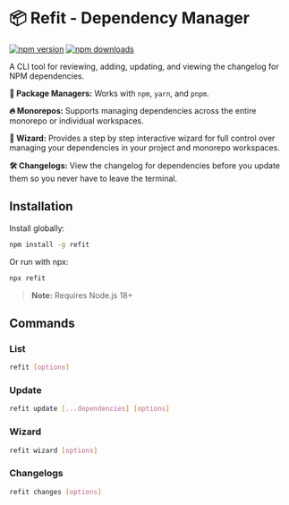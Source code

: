 # 📦 Refit - Dependency Manager

[![npm version](https://img.shields.io/npm/v/refit.svg)](https://www.npmjs.com/package/refit)
[![npm downloads](https://img.shields.io/npm/dm/refit.svg)](https://www.npmjs.com/package/refit)

A CLI tool for reviewing, adding, updating, and viewing the changelog for NPM dependencies.

**🚀 Package Managers:** Works with `npm`, `yarn`, and `pnpm`.

**🔥 Monorepos:** Supports managing dependencies across the entire monorepo or individual workspaces.

**🧙 Wizard:** Provides a step by step interactive wizard for full control over managing your dependencies in your project and monorepo workspaces.

**🛠️ Changelogs:** View the changelog for dependencies before you update them so you never have to leave the terminal.

## Installation

Install globally:

```bash
npm install -g refit
```

Or run with npx:

```bash
npx refit
```

> **Note:** Requires Node.js 18+

## Commands

### List

```bash
refit [options]

```

### Update

```bash
refit update [...dependencies] [options]

```

### Wizard

```bash
refit wizard [options]

```

### Changelogs

```bash
refit changes [options]

```



<!-- 
# 📦 Refit - Dependency Management

[![npm](https://img.shields.io/npm/v/refit.svg)](https://www.npmjs.com/package/refit)
[![npm](https://img.shields.io/npm/dt/refit.svg)](https://www.npmjs.com/package/refit)
![GitHub](https://img.shields.io/github/license/bradennapier/refit.svg)

A dependency management tool for managing, adding, updating, and viewing the changelogs for dependencies in your Node.js project.

**🛠️ Package Managers**: Works with `npm`, `yarn`, and `pnpm`.

**🚀 Monorepo Support**: Manage all the dependencies in your monorepo with ease.

**🔥 Interactive**: Interactively bulk update dependencies or manage them individually in detail.

**📜 Changelogs**: View changelogs for dependencies, even during interactive mode, so you never have to leave your terminal making dependency updates more efficient.

## Install

```bash
npm install -g refit
```

Or run with npx:

```bash
npx refit
```

> Requires Node.js 18+

## Features

### List Dependencies

```bash
refit [options]

# or
refit ls [options]
```

| option               | default | type    | description                                                      |
| -------------------- | ------- | ------- | ---------------------------------------------------------------- |
| --all, -a            | false   | boolean | show all dependencies including up to date ones                  |
| --deprecated         | false   | boolean | allow updating to deprecated versions                            |
| --depTypes, -d       |         | array   | filter by dependency type (choices: `dev`, `prod`, `optional`)   |
| --global, -g         | false   | boolean | check global node modules instead of local ones                  |
| --groupByPackage, -G | false   | boolean | list dependencies grouped by package                             |
| --noIssues, -n       | false   | boolean | hide issues section from list output                             |
| --packageDirs, -P    |         | array   | directories of the monorepo packages                             |
| --packageManager     | npm     | string  | package manager to use                                           |
| --prerelease         | false   | boolean | allow updating to prerelease versions                            |
| --packages, -p       |         | array   | filter by package name                                           |
| --sort, -s           | type    | string  | sort dependencies (choices: `name`, `date`, `type`)              |
| --updateTo, -t       | latest  | string  | update dependencies to semver type (choices: `latest`, `wanted`) |
| --updateTypes, -u    |         | array   | filter by update type (choices: `major`, `minor`, `patch`)       |
| --verbose, -v        | false   | boolean | display all columns of dependency information                    |

### Update Dependencies

```bash
refit update [options]

# or
refit up [options]
```

| option            | default | type    | description                                                      |
| ----------------- | ------- | ------- | ---------------------------------------------------------------- |
| --deprecated      | false   | boolean | allow updating to deprecated versions                            |
| --depTypes, -d    |         | array   | filter by dependency type (choices: `dev`, `prod`, `optional`)   |
| --interactive, -i | false   | boolean | interactively bulk update dependencies                           |
| --packageDirs, -P |         | array   | directories of the monorepo packages                             |
| --packageManager  | npm     | string  | package manager to use                                           |
| --prerelease      | false   | boolean | allow updating to prerelease versions                            |
| --packages, -p    |         | array   | filter by package name                                           |
| --updateTo, -t    | latest  | string  | update dependencies to semver type (choices: `latest`, `wanted`) |
| --updateTypes, -u |         | array   | filter by update type (choices: `major`, `minor`, `patch`)       |

#### Interactive Bulk Update

### Update Wizard

```bash
refit wizard [options]

# or
refit w [options]
```

| option            | default | type    | description                                                    |
| ----------------- | ------- | ------- | -------------------------------------------------------------- |
| --deprecated      | false   | boolean | allow updating to deprecated versions                          |
| --depTypes, -d    |         | array   | filter by dependency type (choices: `dev`, `prod`, `optional`) |
| --packageDirs, -P |         | array   | directories of the monorepo packages                           |
| --packageManager  | npm     | string  | package manager to use                                         |
| --prerelease      | false   | boolean | allow updating to prerelease versions                          |
| --packages, -p    |         | array   | filter by package name                                         |

### Changelog Viewer

```bash
refit changelog [options]
```

| option            | default | type    | description                          |
| ----------------- | ------- | ------- | ------------------------------------ |
| --full, -f        | false   | boolean | show full changelog                  |
| --packageDirs, -P |         | array   | directories of the monorepo packages |
| --packageManager  | npm     | string  | package manager to use               | -->

